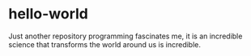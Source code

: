 # hello-world
Just another repository
programming fascinates me, it is an incredible science that transforms the world around us is incredible.
